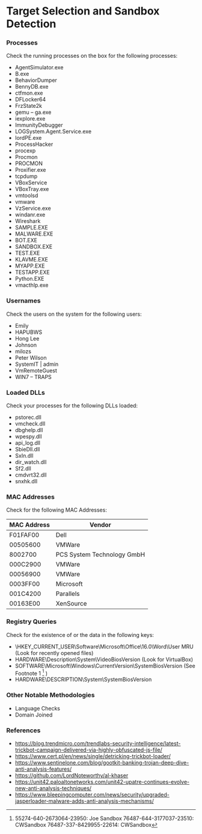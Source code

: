 # Target Selection and Sandbox Detection

### Processes
Check the running processes on the box for the following processes:
- AgentSimulator.exe
- B.exe
- BehaviorDumper
- BennyDB.exe
- ctfmon.exe
- DFLocker64
- FrzState2k
- gemu – ga.exe
- iexplore.exe
- ImmunityDebugger
- LOGSystem.Agent.Service.exe
- lordPE.exe
- ProcessHacker
- procexp
- Procmon
- PROCMON
- Proxifier.exe
- tcpdump
- VBoxService
- VBoxTray.exe
- vmtoolsd
- vmware
- VzService.exe
- windanr.exe
- Wireshark
- SAMPLE.EXE
- MALWARE.EXE
- BOT.EXE
- SANDBOX.EXE
- TEST.EXE
- KLAVME.EXE
- MYAPP.EXE
- TESTAPP.EXE
- Python.EXE
- vmacthlp.exe


### Usernames
Check the users on the system for the following users:
- Emily
- HAPUBWS
- Hong Lee
- Johnson
- milozs
- Peter Wilson
- SystemIT | admin
- VmRemoteGuest
- WIN7 – TRAPS

### Loaded DLLs
Check your processes for the following DLLs loaded:
- pstorec.dll
- vmcheck.dll
- dbghelp.dll
- wpespy.dll
- api_log.dll
- SbieDll.dll
- SxIn.dll
- dir_watch.dll
- Sf2.dll
- cmdvrt32.dll
- snxhk.dll

### MAC Addresses
Check for the following MAC Addresses:

| MAC Address | Vendor |
|---------|---------------------------|
| F01FAF00	| Dell |
| 00505600	| VMWare |
| 8002700	| PCS System Technology GmbH |
| 000C2900 | VMWare |
| 00056900	| VMWare |
| 0003FF00	| Microsoft |
| 001C4200	| Parallels |
| 00163E00	| XenSource |

### Registry Queries
Check for the existence of or the data in the following keys:
- \HKEY_CURRENT_USER\Software\Microsoft\Office\16.0\Word\User MRU (Look for recently opened files)
- HARDWARE\Description\System\VideoBiosVersion (Look for VirtualBox)
- SOFTWARE\Microsoft\Windows\CurrentVersion\SystemBiosVersion (See Footnote 1 [^1] )
- HARDWARE\DESCRIPTION\System\SystemBiosVersion

### Other Notable Methodologies
- Language Checks
- Domain Joined


### References
- https://blog.trendmicro.com/trendlabs-security-intelligence/latest-trickbot-campaign-delivered-via-highly-obfuscated-js-file/
- https://www.cert.pl/en/news/single/detricking-trickbot-loader/
- https://www.sentinelone.com/blog/gootkit-banking-trojan-deep-dive-anti-analysis-features/
- https://github.com/LordNoteworthy/al-khaser
- https://unit42.paloaltonetworks.com/unit42-upatre-continues-evolve-new-anti-analysis-techniques/
- https://www.bleepingcomputer.com/news/security/upgraded-jasperloader-malware-adds-anti-analysis-mechanisms/


[^1]: 55274-640-2673064-23950: Joe Sandbox
76487-644-3177037-23510: CWSandbox
76487-337-8429955-22614: CWSandbox


